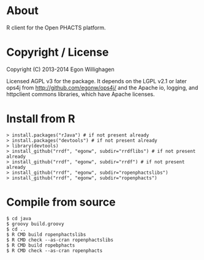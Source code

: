 
# About

R client for the Open PHACTS platform.

# Copyright / License

Copyright (C) 2013-2014  Egon Willighagen

Licensed AGPL v3 for the package. It depends on the LGPL v2.1 or later ops4j
from http://github.com/egonw/ops4j/ and the Apache io, logging, and httpclient
commons libraries, which have Apache licenses.

# Install from R

    > install.packages("rJava") # if not present already
    > install.packages("devtools") # if not present already
    > library(devtools)
    > install_github("rrdf", "egonw", subdir="rrdflibs") # if not present already
    > install_github("rrdf", "egonw", subdir="rrdf") # if not present already
    > install_github("rrdf", "egonw", subdir="ropenphactslibs")
    > install_github("rrdf", "egonw", subdir="ropenphacts")

# Compile from source

    $ cd java
    $ groovy build.groovy
    $ cd ..
    $ R CMD build ropenphactslibs
    $ R CMD check --as-cran ropenphactslibs
    $ R CMD build ropebphacts
    $ R CMD check --as-cran ropenphacts
